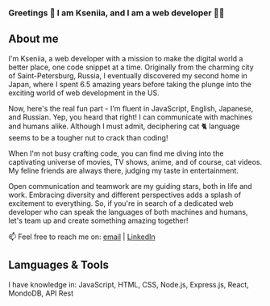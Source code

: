 ### Greetings 👋 I am Kseniia, and I am a web developer 👩‍💻

## About me
I'm Kseniia, a web developer with a mission to make the digital world a better place, one code snippet at a time. Originally from the charming city of Saint-Petersburg, Russia, I eventually discovered my second home in Japan, where I spent 6.5 amazing years before taking the plunge into the exciting world of web development in the US.

Now, here's the real fun part - I'm fluent in JavaScript, English, Japanese, and Russian. Yep, you heard that right! I can communicate with machines and humans alike. Although I must admit, deciphering cat 🐈 language seems to be a tougher nut to crack than coding!

When I'm not busy crafting code, you can find me diving into the captivating universe of movies, TV shows, anime, and of course, cat videos. My feline friends are always there, judging my taste in entertainment.

Open communication and teamwork are my guiding stars, both in life and work. Embracing diversity and different perspectives adds a splash of excitement to everything. 
So, if you're in search of a dedicated web developer who can speak the languages of both machines and humans, let's team up and create something amazing together!

📫 Feel free to reach me on: [email](kseniiaernest@gmail.com) | [LinkedIn](www.linkedin.com/in/kseniia-ernest) 

## Lamguages & Tools
I have knowledge in: JavaScript, HTML, CSS, Node.js, Express.js, React, MondoDB, API Rest






<!--
**KseniiaErnest/KseniiaErnest** is a ✨ _special_ ✨ repository because its `README.md` (this file) appears on your GitHub profile.

Here are some ideas to get you started:

- 🔭 I’m currently working on ...
- 🌱 I’m currently learning ...
- 👯 I’m looking to collaborate on ...
- 🤔 I’m looking for help with ...
- 💬 Ask me about ...
- 📫 How to reach me: ...
- 😄 Pronouns: ...
- ⚡ Fun fact: ...
-->
